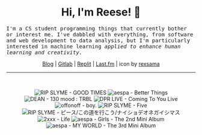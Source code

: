 <h1 align="center">Hi, I'm Reese! 👋</h1>

<p><samp>I'm a CS student programming things that currently bother or interest me. I've dabbled with everything, from software and web development to data analysis, but I'm particularly interested in machine learning <i>applied to enhance human learning and creativity.</i></p></samp>

<p align="center">
 <a href="https://renys.dev">Blog</a> | <a href="https://gitlab.com/renys">Gitlab</a> | <a href="https://replit.com/@renys">Replit</a> | <a href="https://last.fm/user/i-dle">Last.fm</a> | icon by <a href="https://deviantart.com/rexsama">rexsama</a>
</p>

<hr class="dotted">
<br>
<!-- lastfm -->
<p align="center"><img src="https://lastfm.freetls.fastly.net/i/u/64s/0044b2681edb40a6c0417a3b145806ff.png" title="RIP SLYME - GOOD TIMES"> <img src="https://lastfm.freetls.fastly.net/i/u/64s/1baa7610b225c971aba5044607a2ec89.jpg" title="aespa - Better Things"> <img src="https://lastfm.freetls.fastly.net/i/u/64s/b8a2f25fbdce30cf18e7e5ca8088b21f.png" title="DEAN - 130 mood : TRBL"> <img src="https://lastfm.freetls.fastly.net/i/u/64s/83e77c044811cb5573ef32ea87459a7d.png" title="DPR LIVE - Coming To You Live"> <img src="https://lastfm.freetls.fastly.net/i/u/64s/1b4c253c5344cec493516b25529fe0bf.png" title="offonoff - boy."> <img src="https://lastfm.freetls.fastly.net/i/u/64s/7a7d44455d3f328baeddbbb6a809e66a.png" title="RIP SLYME - Five"> <img src="https://lastfm.freetls.fastly.net/i/u/64s/215df61a5ea9788bf0f4e24c5b1c4c2b.jpg" title="RIP SLYME - ピース/この道を行こう/ナイショデオネガイシマス"> <img src="https://lastfm.freetls.fastly.net/i/u/64s/a47f374ca6193aea4267a13ae5ae6af0.jpg" title="2xxx - Life"> <img src="https://lastfm.freetls.fastly.net/i/u/64s/442d5723f86b5bc015b70d18326f77cf.jpg" title="aespa - Girls - The 2nd Mini Album"> <img src="https://lastfm.freetls.fastly.net/i/u/64s/3b96f9008abaa1134b17b8752abc3f78.jpg" title="aespa - MY WORLD - The 3rd Mini Album"> </p>
